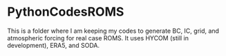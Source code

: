 # PythonCodesROMS
This is a folder where I am keeping my codes to generate BC, IC, grid, and atmospheric forcing for real case ROMS. It uses HYCOM (still in development), ERA5, and SODA. 

